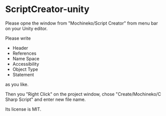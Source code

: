 # ScriptCreator-unity

Please opne the window from "Mochineko/Script Creator" from menu bar on your Unity editor.

Please write
- Header
- References
- Name Space
- Accessibility
- Object Type
- Statement

as you like.

Then you "Right Click" on the project window,
chose "Create/Mochineko/C Sharp Script"
and enter new file name.

Its license is MIT.
